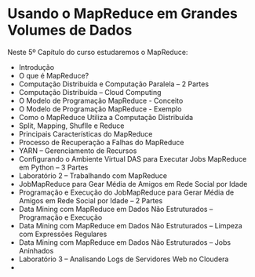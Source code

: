 # Usando o MapReduce em Grandes Volumes de Dados

Neste 5º Capítulo do curso estudaremos o MapReduce:

<ul>
  <li>Introdução</li>
  <li>O que é MapReduce?</li>
  <li>Computação Distribuída e Computação Paralela – 2 Partes</li>
  <li>Computação Distribuída – Cloud Computing</li>
  <li>O Modelo de Programação MapReduce - Conceito</li>
  <li>O Modelo de Programação MapReduce - Exemplo</li>
  <li>Como o MapReduce Utiliza a Computação Distribuída</li>
  <li>Split, Mapping, Shuflle e Reduce</li>
  <li>Principais Características do MapReduce</li>
  <li>Processo de Recuperação a Falhas do MapReduce</li>
  <li>YARN – Gerenciamento de Recursos</li>
  <li>Configurando o Ambiente Virtual DAS para Executar Jobs MapReduce em Python – 3 Partes</li>
  <li>Laboratório 2 – Trabalhando com MapReduce</li>
  <li>JobMapReduce para Gear Média de Amigos em Rede Social por Idade</li>
  <li>Programação e Execução do JobMapReduce para Gerar Média de Amigos em Rede Social por Idade – 2 Partes</li>
  <li>Data Mining com MapReduce em Dados Não Estruturados – Programação e Execução</li>
  <li>Data Mining com MapReduce em Dados Não Estruturados – Limpeza com Expressões Regulares</li>
  <li>Data Mining com MapReduce em Dados Não Estruturados – Jobs Aninhados</li>
  <li>Laboratório 3 – Analisando Logs de Servidores Web no Cloudera</li>
  <li></li>
</ul>
